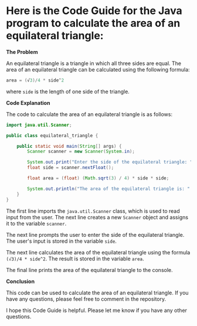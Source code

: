 # Here is the Code Guide for the Java program to calculate the area of an equilateral triangle:

**The Problem**

An equilateral triangle is a triangle in which all three sides are equal. The area of an equilateral triangle can be calculated using the following formula:

```java
area = (√3)/4 * side^2
```

where `side` is the length of one side of the triangle.

**Code Explanation**

The code to calculate the area of an equilateral triangle is as follows:

```java
import java.util.Scanner;

public class equilateral_triangle {

    public static void main(String[] args) {
        Scanner scanner = new Scanner(System.in);

        System.out.print("Enter the side of the equilateral triangle: ");
        float side = scanner.nextFloat();

        float area = (float) (Math.sqrt(3) / 4) * side * side;

        System.out.println("The area of the equilateral triangle is: " + area);
    }
}
```

The first line imports the `java.util.Scanner` class, which is used to read input from the user. The next line creates a new `Scanner` object and assigns it to the variable `scanner`.

The next line prompts the user to enter the side of the equilateral triangle. The user's input is stored in the variable `side`.

The next line calculates the area of the equilateral triangle using the formula `(√3)/4 * side^2`. The result is stored in the variable `area`.

The final line prints the area of the equilateral triangle to the console.

**Conclusion**

This code can be used to calculate the area of an equilateral triangle. If you have any questions, please feel free to comment in the repository.

I hope this Code Guide is helpful. Please let me know if you have any other questions.